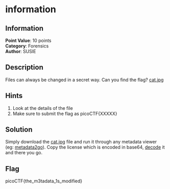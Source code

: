 # information

## Information

**Point Value**: 10 points  
**Category**: Forensics  
**Author**: SUSIE

## Description

Files can always be changed in a secret way. Can you find the flag? [cat.jpg](./files/cat.jpg)

## Hints

1. Look at the details of the file
2. Make sure to submit the flag as picoCTF{XXXXX}

## Solution

Simply download the [cat.jpg](./files/cat.jpg) file and run it through any metadata viewer (eg: [metadata2go](https://www.metadata2go.com/)). Copy the license which is encoded in base64, [decode](https://www.base64decode.org/) it and there you go.

## Flag

picoCTF{the_m3tadata_1s_modified}
